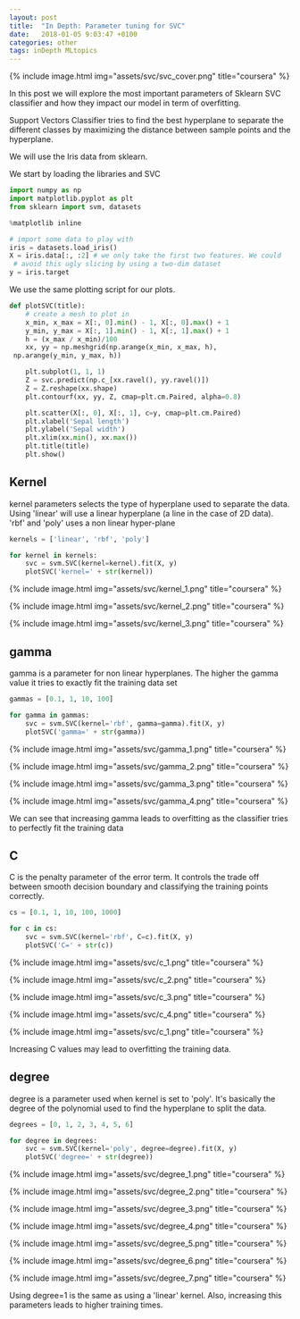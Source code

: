 ```yaml
---
layout: post
title:  "In Depth: Parameter tuning for SVC"
date:   2018-01-05 9:03:47 +0100
categories: other
tags: inDepth MLtopics
---
```


{% include image.html
            img="assets/svc/svc_cover.png"
            title="coursera"
            %}


In this post we will explore the most important parameters of Sklearn SVC classifier and how they impact our model in term of overfitting.

Support Vectors Classifier tries to find the best hyperplane to separate the different classes by maximizing the distance between sample points and the hyperplane.

We will use the Iris data from sklearn.

We start by loading the libraries and SVC

```python
import numpy as np
import matplotlib.pyplot as plt
from sklearn import svm, datasets
```


```python
%matplotlib inline
```


```python
# import some data to play with
iris = datasets.load_iris()
X = iris.data[:, :2] # we only take the first two features. We could
 # avoid this ugly slicing by using a two-dim dataset
y = iris.target
```
We use the same plotting script for our plots.

```python
def plotSVC(title):
    # create a mesh to plot in
    x_min, x_max = X[:, 0].min() - 1, X[:, 0].max() + 1
    y_min, y_max = X[:, 1].min() - 1, X[:, 1].max() + 1
    h = (x_max / x_min)/100
    xx, yy = np.meshgrid(np.arange(x_min, x_max, h),
 np.arange(y_min, y_max, h))

    plt.subplot(1, 1, 1)
    Z = svc.predict(np.c_[xx.ravel(), yy.ravel()])
    Z = Z.reshape(xx.shape)
    plt.contourf(xx, yy, Z, cmap=plt.cm.Paired, alpha=0.8)

    plt.scatter(X[:, 0], X[:, 1], c=y, cmap=plt.cm.Paired)
    plt.xlabel('Sepal length')
    plt.ylabel('Sepal width')
    plt.xlim(xx.min(), xx.max())
    plt.title(title)
    plt.show()
```

## Kernel

kernel parameters selects the type of hyperplane used to separate the data. Using 'linear' will use a linear hyperplane (a line in the case of 2D data). 'rbf' and 'poly' uses a non linear hyper-plane


```python
kernels = ['linear', 'rbf', 'poly']
```


```python
for kernel in kernels:
    svc = svm.SVC(kernel=kernel).fit(X, y)
    plotSVC('kernel=' + str(kernel))
```


{% include image.html
            img="assets/svc/kernel_1.png"
            title="coursera"
            %}



{% include image.html
            img="assets/svc/kernel_2.png"
            title="coursera"
            %}



{% include image.html
            img="assets/svc/kernel_3.png"
            title="coursera"
            %}


## gamma

gamma is a parameter for non linear hyperplanes. The higher the gamma value it tries to exactly fit the training data set


```python
gammas = [0.1, 1, 10, 100]
```


```python
for gamma in gammas:
    svc = svm.SVC(kernel='rbf', gamma=gamma).fit(X, y)
    plotSVC('gamma=' + str(gamma))
```


{% include image.html
            img="assets/svc/gamma_1.png"
            title="coursera"
            %}



{% include image.html
            img="assets/svc/gamma_2.png"
            title="coursera"
            %}



{% include image.html
            img="assets/svc/gamma_3.png"
            title="coursera"
            %}



{% include image.html
            img="assets/svc/gamma_4.png"
            title="coursera"
            %}


We can see that increasing gamma leads to overfitting as the classifier tries to perfectly fit the training data

## C

C is the penalty parameter of the error term. It controls the trade off between smooth decision boundary and classifying the training points correctly.


```python
cs = [0.1, 1, 10, 100, 1000]
```


```python
for c in cs:
    svc = svm.SVC(kernel='rbf', C=c).fit(X, y)
    plotSVC('C=' + str(c))
```


{% include image.html
            img="assets/svc/c_1.png"
            title="coursera"
            %}



{% include image.html
            img="assets/svc/c_2.png"
            title="coursera"
            %}



{% include image.html
            img="assets/svc/c_3.png"
            title="coursera"
            %}



{% include image.html
            img="assets/svc/c_4.png"
            title="coursera"
            %}



{% include image.html
            img="assets/svc/c_1.png"
            title="coursera"
            %}


Increasing C values may lead to overfitting the training data.

## degree

degree is a parameter used when kernel is set to 'poly'. It's basically the degree of the polynomial used to find the hyperplane to split the data.


```python
degrees = [0, 1, 2, 3, 4, 5, 6]
```


```python
for degree in degrees:
    svc = svm.SVC(kernel='poly', degree=degree).fit(X, y)
    plotSVC('degree=' + str(degree))
```


{% include image.html
            img="assets/svc/degree_1.png"
            title="coursera"
            %}



{% include image.html
            img="assets/svc/degree_2.png"
            title="coursera"
            %}



{% include image.html
            img="assets/svc/degree_3.png"
            title="coursera"
            %}


{% include image.html
            img="assets/svc/degree_4.png"
            title="coursera"
            %}



{% include image.html
            img="assets/svc/degree_5.png"
            title="coursera"
            %}



{% include image.html
            img="assets/svc/degree_6.png"
            title="coursera"
            %}



{% include image.html
            img="assets/svc/degree_7.png"
            title="coursera"
            %}


Using degree=1 is the same as using a 'linear' kernel. Also, increasing this parameters leads to higher training times.
